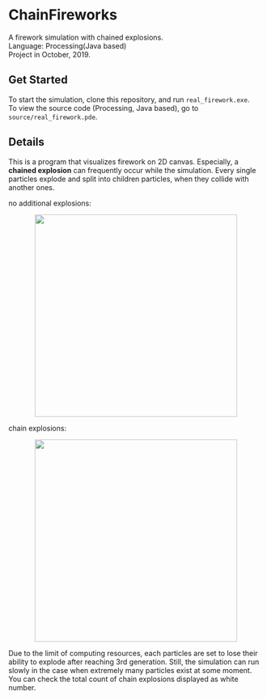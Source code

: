 # ChainFireworks
A firework simulation with chained explosions.  
Language: Processing(Java based)  
Project in October, 2019.

## Get Started
To start the simulation, clone this repository, and run `real_firework.exe`.  
To view the source code (Processing, Java based), go to `source/real_firework.pde`.

## Details
This is a program that visualizes firework on 2D canvas. Especially, 
a **chained explosion** can frequently occur while the simulation. Every single particles explode and split into children particles, when they collide with another ones.

no additional explosions:
<p align = "center">
<img src = "https://user-images.githubusercontent.com/99002885/155993818-c23b64ec-faa7-4f8a-b58d-a181c8f4f675.gif", width = 400>
</p>

chain explosions:
<p align = "center">
<img src = "https://user-images.githubusercontent.com/99002885/155996163-92cf4493-63fa-4439-aefa-50a84ff0c728.gif", width = 400>
</p>

Due to the limit of computing resources, each particles are set to lose their ability to explode after reaching 3rd generation. Still, the simulation can run slowly in the case when extremely many particles exist at some moment. You can check the total count of chain explosions displayed as white number.
